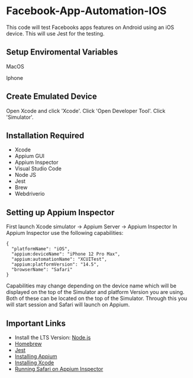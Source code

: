 # Facebook-App-Automation-IOS
 This code will test Facebooks apps features on Android using an iOS device. This will use Jest for the testing. 

## Setup Enviromental Variables

MacOS

Iphone 

## Create Emulated Device
Open Xcode and click 'Xcode'. Click 'Open Developer Tool'. Click 'Simulator'.

## Installation Required 
- Xcode
- Appium GUI 
- Appium Inspector
- Visual Studio Code
- Node JS
- Jest 
- Brew 
- Webdriverio

## Setting up Appium Inspector 
First launch Xcode simulator -> Appium Server -> Appium Inspector 
In Appium Inspector use the following capabilities: 
```
{
  "platformName": "iOS",
  "appium:deviceName": "iPhone 12 Pro Max",
  "appium:automationName": "XCUITest",
  "appium:platformVersion": "14.5",
  "browserName": "Safari"
}
```
Capabilities may change depending on the device name which will be displayed on the top of the Simulator and platform Version you are using. Both of these can be located on the top of the Simulator. Through this you will start session and Safari will launch on Appium. 

## Important Links
-  Install the LTS Version: [Node.js](https://nodejs.org/en/)
-  [Homebrew](https://brew.sh)
-  [Jest](https://jestjs.io)
- [Installing Appium](https://www.youtube.com/watch?v=ElD5YrKcuRc)
- [Installing Xcode](https://www.youtube.com/watch?v=W8jz8Csuzx4)
- [Running Safari on Appium Inspector](https://www.youtube.com/watch?v=dDHJfRG0VBo)

